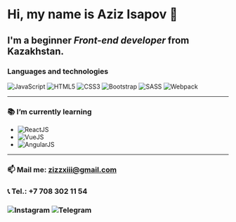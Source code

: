 # Hi, my name is **Aziz Isapov** 👋
## I'm a beginner *Front-end developer* from Kazakhstan.

### Languages and technologies
![JavaScript](https://img.shields.io/badge/javascript%20-%23323330.svg?&style=for-the-badge&logo=javascript&logoColor=%23F7DF1E)
![HTML5](https://img.shields.io/badge/html5%20-%23E34F26.svg?&style=for-the-badge&logo=html5&logoColor=white)
![CSS3](https://img.shields.io/badge/css3%20-%231572B6.svg?&style=for-the-badge&logo=css3&logoColor=white)
![Bootstrap](https://img.shields.io/badge/bootstrap%20-%23563D7C.svg?&style=for-the-badge&logo=bootstrap&logoColor=white)
![SASS](https://img.shields.io/badge/SASS%20-hotpink.svg?&style=for-the-badge&logo=SASS&logoColor=white)
![Webpack](https://img.shields.io/badge/webpack%20-%238DD6F9.svg?&style=for-the-badge&logo=webpack&logoColor=black)
<hr>



### 📚 I’m currently learning 
- ![ReactJS](https://img.shields.io/badge/react%20-%2320232a.svg?&style=for-the-badge&logo=react&logoColor=%2361DAFB)
- ![VueJS](https://img.shields.io/badge/vuejs%20-%2335495e?&style=for-the-badge&logo=vue.js&logoColor=%234FC08D)
- ![AngularJS](https://img.shields.io/badge/-Angularjs%20-CA4245?&style=for-the-badge&logo=angularjs)
<hr>



### &#128235; Mail me: zizzxiii@gmail.com
### &#128222; Tel.: +7 708 302 11 54

### <img alt="Instagram" src="https://img.shields.io/badge/@Alta1r13%20-%23E4405F.svg?&style=for-the-badge&logo=Instagram&logoColor=white"/> <img alt="Telegram" src="https://img.shields.io/badge/zizzxiii-2CA5E0?style=for-the-badge&logo=telegram&logoColor=white" />
